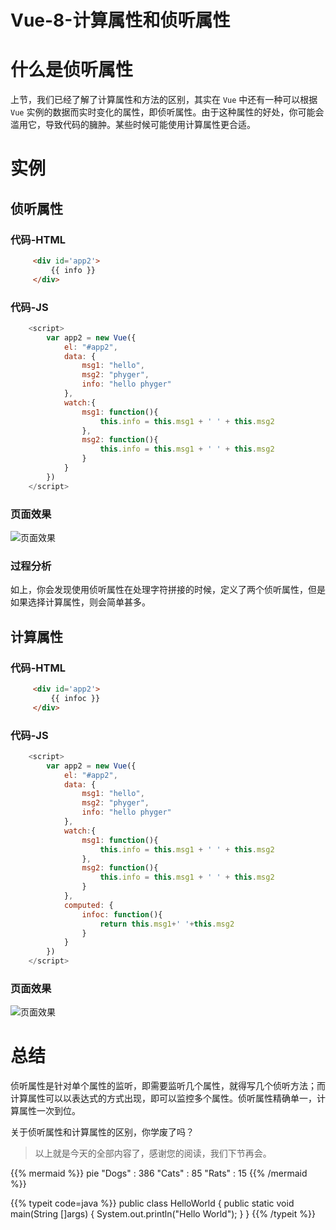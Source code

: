# Vue-8-计算属性和侦听属性



# 什么是侦听属性

上节，我们已经了解了计算属性和方法的区别，其实在 `Vue` 中还有一种可以根据 `Vue` 实例的数据而实时变化的属性，即侦听属性。由于这种属性的好处，你可能会滥用它，导致代码的臃肿。某些时候可能使用计算属性更合适。

# 实例

## 侦听属性

### 代码-HTML

```html
     <div id='app2'>
         {{ info }}
     </div>
```

### 代码-JS

```js
    <script>
        var app2 = new Vue({
            el: "#app2",
            data: {
                msg1: "hello",
                msg2: "phyger",
                info: "hello phyger"
            },
            watch:{
                msg1: function(){
                    this.info = this.msg1 + ' ' + this.msg2
                },
                msg2: function(){
                    this.info = this.msg1 + ' ' + this.msg2
                }
            }
        })
    </script>
```

### 页面效果

![](https://gitee.com/phygerr/picture/raw/master/2021-4-26/1619427171873-image.png "页面效果")

### 过程分析

如上，你会发现使用侦听属性在处理字符拼接的时候，定义了两个侦听属性，但是如果选择计算属性，则会简单甚多。

## 计算属性

### 代码-HTML

```html
     <div id='app2'>
         {{ infoc }}
     </div>
```

### 代码-JS

```js
    <script>
        var app2 = new Vue({
            el: "#app2",
            data: {
                msg1: "hello",
                msg2: "phyger",
                info: "hello phyger"
            },
            watch:{
                msg1: function(){
                    this.info = this.msg1 + ' ' + this.msg2
                },
                msg2: function(){
                    this.info = this.msg1 + ' ' + this.msg2
                }
            },
            computed: {
                infoc: function(){
                    return this.msg1+' '+this.msg2
                }
            }
        })
    </script>
```

### 页面效果

![](https://gitee.com/phygerr/picture/raw/master/2021-4-26/1619427598254-image.png "页面效果")

# 总结

侦听属性是针对单个属性的监听，即需要监听几个属性，就得写几个侦听方法；而计算属性可以以表达式的方式出现，即可以监控多个属性。侦听属性精确单一，计算属性一次到位。

关于侦听属性和计算属性的区别，你学废了吗？

> 以上就是今天的全部内容了，感谢您的阅读，我们下节再会。

{{% mermaid %}}
pie
    "Dogs" : 386
    "Cats" : 85
    "Rats" : 15
{{% /mermaid %}}

{{% typeit code=java %}}
public class HelloWorld {
    public static void main(String []args) {
        System.out.println("Hello World");
    }
}
{{% /typeit %}}
